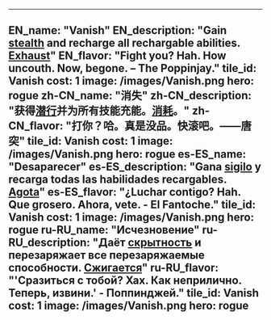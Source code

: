 ---

EN_name: "Vanish"
EN_description: "Gain <u>stealth</u> and recharge all rechargable abilities. <u>Exhaust</u>"
EN_flavor: "Fight you? Hah. How uncouth. Now, begone. – The Poppinjay."
tile_id: Vanish
cost: 1
image: /images/Vanish.png
hero: rogue
zh-CN_name: "消失"
zh-CN_description: "获得<u>潜行</u>并为所有技能充能。<u>消耗</u>。"
zh-CN_flavor: "打你？哈。真是没品。快滚吧。——唐突"
tile_id: Vanish
cost: 1
image: /images/Vanish.png
hero: rogue
es-ES_name: "Desaparecer"
es-ES_description: "Gana <u>sigilo</u> y recarga todas las habilidades recargables. <u>Agota</u>"
es-ES_flavor: "¿Luchar contigo? Hah. Que grosero. Ahora, vete. - El Fantoche."
tile_id: Vanish
cost: 1
image: /images/Vanish.png
hero: rogue
ru-RU_name: "Исчезновение"
ru-RU_description: "Даёт <u>скрытность</u> и перезаряжает все перезаряжаемые способности. <u>Сжигается</u>"
ru-RU_flavor: "'Сразиться с тобой? Хах. Как неприлично. Теперь, извини.' - Поппинджей."
tile_id: Vanish
cost: 1
image: /images/Vanish.png
hero: rogue
---